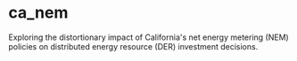 # ca_nem
Exploring the distortionary impact of California's net energy metering (NEM) policies on distributed energy resource (DER) investment decisions.
